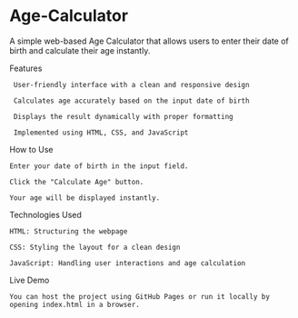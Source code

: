 # Age-Calculator

A simple web-based Age Calculator that allows users to enter their date of birth and calculate their age instantly.

Features

     User-friendly interface with a clean and responsive design

     Calculates age accurately based on the input date of birth

     Displays the result dynamically with proper formatting

     Implemented using HTML, CSS, and JavaScript

How to Use

    Enter your date of birth in the input field.

    Click the "Calculate Age" button.

    Your age will be displayed instantly.

Technologies Used

    HTML: Structuring the webpage

    CSS: Styling the layout for a clean design

    JavaScript: Handling user interactions and age calculation

Live Demo

    You can host the project using GitHub Pages or run it locally by opening index.html in a browser.

    

